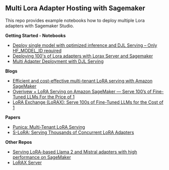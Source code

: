 ## Multi Lora Adapter Hosting with Sagemaker

This repo provides example notebooks how to deploy multiple Lora adapters with Sagemaker Studio.

**Getting Started - Notebooks**

* [Deploy single model with optimized inference and DJL Serving – Only HF_MODEL_ID required](https://github.com/ArlindNocaj/multi-adapter-hosting-sagemaker/blob/main/sagemaker/04_lmi_container_deep_java_library/LMI_Starting_Guide_Deep_Java_Library.ipynb)
* [Deploying 100's of Lora adapters with Lorax Server and Sagemaker](https://github.com/ArlindNocaj/multi-adapter-hosting-sagemaker/blob/main/sagemaker/01_multi_adapter_hosting_sagemaker_lorax/multi_adapter_sm_lorax.ipynb)
* [Multi Adapter Deployment with DJL Serving](https://github.com/ArlindNocaj/multi-adapter-hosting-sagemaker/blob/main/sagemaker/04_lmi_container_deep_java_library/Serve_Multiple_Fine-Tuned_LoRA_Adapters_with_DJL_Serving_(Advanced).ipynb)

**Blogs**
* [Efficient and cost-effective multi-tenant LoRA serving with Amazon SageMaker](https://aws.amazon.com/blogs/machine-learning/efficient-and-cost-effective-multi-tenant-lora-serving-with-amazon-sagemaker/)
* [Overivew + LoRA Serving on Amazon SageMaker — Serve 100’s of Fine-Tuned LLMs For the Price of 1](https://medium.com/@joaopcmoura/lora-serving-on-amazon-sagemaker-serve-100s-of-fine-tuned-llms-for-the-price-of-1-85034ef889c5)
* [LoRA Exchange (LoRAX): Serve 100s of Fine-Tuned LLMs for the Cost of 1](https://predibase.com/blog/lora-exchange-lorax-serve-100s-of-fine-tuned-llms-for-the-cost-of-one)

**Papers**
* [Punica: Multi-Tenant LoRA Serving
](https://arxiv.org/abs/2310.18547)
* [S-LoRA: Serving Thousands of Concurrent LoRA Adapters
](https://arxiv.org/abs/2311.03285)


**Other Repos**

* [Serving LoRA-based Llama 2 and Mistral adapters with high performance on SageMaker](https://github.com/aws-samples/sagemaker-genai-hosting-examples/blob/main/LoRA-Adapters-IC/llama2-7b-mistral-7b-multi-lora-adapters.ipynb)
* [LoRAX Server](https://github.com/predibase/lorax)